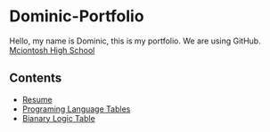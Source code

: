 # Dominic-Portfolio
Hello, my name is Dominic, this is my portfolio. We are using GitHub.
[Mciontosh High School](https://www.fcboe.org/mhs)

## Contents
- [Resume](RESUME.md)
- [Programing Language Tables](PROGRAMING-LANGUAGES-TABLE.md)
- [Bianary Logic Table](Binary-Logic.md)
